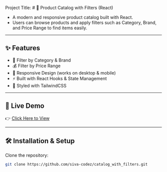 Project Title:
    # 🛒 Product Catalog with Filters (React)

   - A modern and responsive product catalog built with React.  
   - Users can browse products and apply filters such as Category, Brand, and Price Range to find items easily.

---

## ✨ Features
- 🔎 Filter by Category & Brand
- 💰 Filter by Price Range
- 📱 Responsive Design (works on desktop & mobile)
- ⚡ Built with React Hooks & State Management
- 🎨 Styled with TailwindCSS

---


## 🚀 Live Demo
👉 [Click Here to View](https://your-live-link.com)  

---

## 🛠️ Installation & Setup

Clone the repository:
```bash
git clone https://github.com/siva-codez/catalog_with_filters.git
